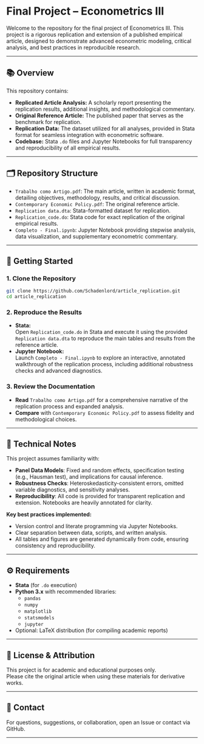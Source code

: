 # Final Project – Econometrics III

Welcome to the repository for the final project of Econometrics III. This project is a rigorous replication and extension of a published empirical article, designed to demonstrate advanced econometric modeling, critical analysis, and best practices in reproducible research.

---

## 📚 Overview

This repository contains:

- **Replicated Article Analysis:** A scholarly report presenting the replication results, additional insights, and methodological commentary.
- **Original Reference Article:** The published paper that serves as the benchmark for replication.
- **Replication Data:** The dataset utilized for all analyses, provided in Stata format for seamless integration with econometric software.
- **Codebase:** Stata `.do` files and Jupyter Notebooks for full transparency and reproducibility of all empirical results.

---

## 🗂️ Repository Structure

- `Trabalho como Artigo.pdf`: The main article, written in academic format, detailing objectives, methodology, results, and critical discussion.
- `Contemporary Economic Policy.pdf`: The original reference article.
- `Replication data.dta`: Stata-formatted dataset for replication.
- `Replication_code.do`: Stata code for exact replication of the original empirical results.
- `Completo - Final.ipynb`: Jupyter Notebook providing stepwise analysis, data visualization, and supplementary econometric commentary.

---

## 🚀 Getting Started

### 1. Clone the Repository

```bash
git clone https://github.com/Schadenlord/article_replication.git
cd article_replication
```

### 2. Reproduce the Results

- **Stata:**  
  Open `Replication_code.do` in Stata and execute it using the provided `Replication data.dta` to reproduce the main tables and results from the reference article.
- **Jupyter Notebook:**  
  Launch `Completo - Final.ipynb` to explore an interactive, annotated walkthrough of the replication process, including additional robustness checks and advanced diagnostics.

### 3. Review the Documentation

- **Read** `Trabalho como Artigo.pdf` for a comprehensive narrative of the replication process and expanded analysis.
- **Compare** with `Contemporary Economic Policy.pdf` to assess fidelity and methodological choices.

---

## 🧠 Technical Notes

This project assumes familiarity with:

- **Panel Data Models**: Fixed and random effects, specification testing (e.g., Hausman test), and implications for causal inference.
- **Robustness Checks**: Heteroskedasticity-consistent errors, omitted variable diagnostics, and sensitivity analyses.
- **Reproducibility**: All code is provided for transparent replication and extension. Notebooks are heavily annotated for clarity.

**Key best practices implemented:**
- Version control and literate programming via Jupyter Notebooks.
- Clear separation between data, scripts, and written analysis.
- All tables and figures are generated dynamically from code, ensuring consistency and reproducibility.

---

## ⚙️ Requirements

- **Stata** (for `.do` execution)
- **Python 3.x** with recommended libraries:
  - `pandas`
  - `numpy`
  - `matplotlib`
  - `statsmodels`
  - `jupyter`
- Optional: LaTeX distribution (for compiling academic reports)

---

## 📜 License & Attribution

This project is for academic and educational purposes only.  
Please cite the original article when using these materials for derivative works.

---

## 💬 Contact

For questions, suggestions, or collaboration, open an Issue or contact via GitHub.

---

